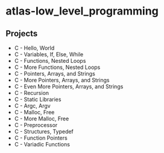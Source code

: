 # atlas-low_level_programming
## Projects
- C - Hello, World
- C - Variables, If, Else, While
- C - Functions, Nested Loops
- C - More Functions, Nested Loops
- C - Pointers, Arrays, and Strings
- C - More Pointers, Arrays, and Strings
- C - Even More Pointers, Arrays, and Strings
- C - Recursion
- C - Static Libraries
- C - Argc, Argv
- C - Malloc, Free
- C - More Malloc, Free
- C - Preprocessor
- C - Structures, Typedef
- C - Function Pointers
- C - Variadic Functions
